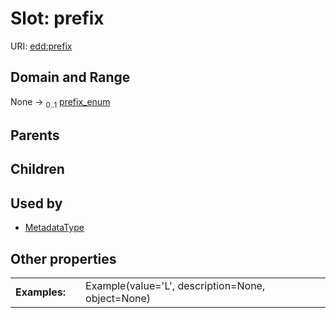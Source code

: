 
# Slot: prefix



URI: [edd:prefix](https://w3id.org/eddprefix)


## Domain and Range

None &#8594;  <sub>0..1</sub> [prefix_enum](prefix_enum.md)

## Parents


## Children


## Used by

 * [MetadataType](MetadataType.md)

## Other properties

|  |  |  |
| --- | --- | --- |
| **Examples:** | | Example(value='L', description=None, object=None) |